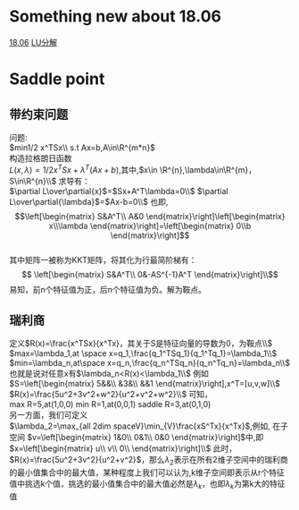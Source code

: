 # Something new about 18.06
[18.06](https://www.bilibili.com/video/BV1fi4y1x7AH)
[LU分解](https://www.cnblogs.com/bigmonkey/archive/2018/08/29/9555710.html)
# Saddle point
## 带约束问题
问题:  
$min1/2 x^TSx\\
s.t   Ax=b,A\in\R^{m*n}$  
构造拉格朗日函数  
$L(x,\lambda)=1/2 x^TSx+\lambda^T(Ax+b)$,其中,$x\in \R^{n},\lambda\in\R^{m}，S\in\R^{n}\\$
求导有：  
$\partial L\over\partial{x}$=$Sx+A^T\lambda=0\\$
$\partial L\over\partial{\lambda}$=$Ax-b=0\\$
也即,  
$$\left[\begin{matrix}
    S&A^T\\
    A&0
\end{matrix}\right]\left[\begin{matrix}
    x\\\lambda
\end{matrix}\right]=\left[\begin{matrix}
    0\\b
\end{matrix}\right]$$  
其中矩阵一被称为KKT矩阵，将其化为行最简阶梯有：  
$$
\left[\begin{matrix}
    S&A^T\\
    0&-AS^{-1}A^T
\end{matrix}\right]\\$$
易知，前n个特征值为正，后n个特征值为负。解为鞍点。
## 瑞利商
定义$R(x)=\frac{x^TSx}{x^Tx}，其关于S是特征向量的导数为0，为鞍点\\$
$max=\lambda_1,at \space x=q_1,\frac{q_1^TSq_1}{q_1^Tq_1}=\lambda_1\\$
$min=\lambda_n,at\space x=q_n,\frac{q_n^TSq_n}{q_n^Tq_n}=\lambda_n\\$
也就是说对任意x有$\lambda_n<R(x)<\lambda_1\\$
例如$S=\left[\begin{matrix}
    5&&\\
    &3&\\
    &&1
\end{matrix}\right],x^T=[u,v,w]\\$
$R(x)=\frac{5u^2+3v^2+w^2}{u^2+v^2+w^2}\\$
可知，  
max R=5,at(1,0,0)
min R=1,at(0,0,1)
saddle R=3,at(0,1,0)  
另一方面，我们可定义  
$\lambda_2=\max_{all 2dim spaceV}\min_{V}\frac{xS^Tx}{x^Tx}$,例如,  在子空间
$v=\left[\begin{matrix}
    1&0\\
    0&1\\
    0&0
\end{matrix}\right]$中,即$x=\left[\begin{matrix}
    u\\
    v\\
    0\\
\end{matrix}\right]\\$
此时，$R(x)=\frac{5u^2+3v^2}{u^2+v^2}$，那么$\lambda_2$表示在所有2维子空间中的瑞利商的最小值集合中的最大值，某种程度上我们可以认为,k维子空间即表示从r个特征值中挑选k个值，挑选的最小值集合中的最大值必然是$\lambda_k$，也即$\lambda_k$为第k大的特征值







